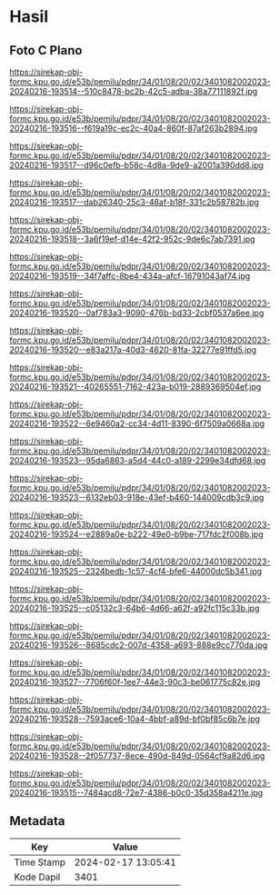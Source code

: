 # Hasil

## Foto C Plano

https://sirekap-obj-formc.kpu.go.id/e53b/pemilu/pdpr/34/01/08/20/02/3401082002023-20240216-193514--510c8478-bc2b-42c5-adba-38a77111892f.jpg

https://sirekap-obj-formc.kpu.go.id/e53b/pemilu/pdpr/34/01/08/20/02/3401082002023-20240216-193516--f619a19c-ec2c-40a4-860f-87af263b2894.jpg

https://sirekap-obj-formc.kpu.go.id/e53b/pemilu/pdpr/34/01/08/20/02/3401082002023-20240216-193517--d96c0efb-b58c-4d8a-9de9-a2001a390dd8.jpg

https://sirekap-obj-formc.kpu.go.id/e53b/pemilu/pdpr/34/01/08/20/02/3401082002023-20240216-193517--dab26340-25c3-48af-b18f-331c2b58782b.jpg

https://sirekap-obj-formc.kpu.go.id/e53b/pemilu/pdpr/34/01/08/20/02/3401082002023-20240216-193518--3a6f19ef-d14e-42f2-952c-9de6c7ab7391.jpg

https://sirekap-obj-formc.kpu.go.id/e53b/pemilu/pdpr/34/01/08/20/02/3401082002023-20240216-193519--34f7affc-8be4-434a-afcf-16791043af74.jpg

https://sirekap-obj-formc.kpu.go.id/e53b/pemilu/pdpr/34/01/08/20/02/3401082002023-20240216-193520--0af783a3-9090-476b-bd33-2cbf0537a6ee.jpg

https://sirekap-obj-formc.kpu.go.id/e53b/pemilu/pdpr/34/01/08/20/02/3401082002023-20240216-193520--e83a217a-40d3-4620-81fa-32277e91ffd5.jpg

https://sirekap-obj-formc.kpu.go.id/e53b/pemilu/pdpr/34/01/08/20/02/3401082002023-20240216-193521--40265551-7162-423a-b019-2889369504ef.jpg

https://sirekap-obj-formc.kpu.go.id/e53b/pemilu/pdpr/34/01/08/20/02/3401082002023-20240216-193522--6e9460a2-cc34-4d11-8390-6f7509a0668a.jpg

https://sirekap-obj-formc.kpu.go.id/e53b/pemilu/pdpr/34/01/08/20/02/3401082002023-20240216-193523--95da6863-a5d4-44c0-a189-2299e34dfd68.jpg

https://sirekap-obj-formc.kpu.go.id/e53b/pemilu/pdpr/34/01/08/20/02/3401082002023-20240216-193523--6132eb03-918e-43ef-b460-144009cdb3c9.jpg

https://sirekap-obj-formc.kpu.go.id/e53b/pemilu/pdpr/34/01/08/20/02/3401082002023-20240216-193524--e2889a0e-b222-49e0-b9be-717fdc2f008b.jpg

https://sirekap-obj-formc.kpu.go.id/e53b/pemilu/pdpr/34/01/08/20/02/3401082002023-20240216-193525--2324bedb-1c57-4cf4-bfe6-44000dc5b341.jpg

https://sirekap-obj-formc.kpu.go.id/e53b/pemilu/pdpr/34/01/08/20/02/3401082002023-20240216-193525--c05132c3-64b6-4d66-a62f-a92fc115c33b.jpg

https://sirekap-obj-formc.kpu.go.id/e53b/pemilu/pdpr/34/01/08/20/02/3401082002023-20240216-193526--8685cdc2-007d-4358-a693-888e9cc770da.jpg

https://sirekap-obj-formc.kpu.go.id/e53b/pemilu/pdpr/34/01/08/20/02/3401082002023-20240216-193527--7706f60f-1ee7-44e3-90c3-be061775c82e.jpg

https://sirekap-obj-formc.kpu.go.id/e53b/pemilu/pdpr/34/01/08/20/02/3401082002023-20240216-193528--7593ace6-10a4-4bbf-a89d-bf0bf85c6b7e.jpg

https://sirekap-obj-formc.kpu.go.id/e53b/pemilu/pdpr/34/01/08/20/02/3401082002023-20240216-193528--2f057737-8ece-490d-849d-0564cf9a82d6.jpg

https://sirekap-obj-formc.kpu.go.id/e53b/pemilu/pdpr/34/01/08/20/02/3401082002023-20240216-193515--7484acd8-72e7-4386-b0c0-35d358a4211e.jpg


## Metadata

| Key        | Value               |
| ---------- | ------------------- |
| Time Stamp | 2024-02-17 13:05:41 |
| Kode Dapil | 3401                |



